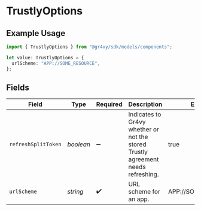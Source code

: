 # TrustlyOptions

## Example Usage

```typescript
import { TrustlyOptions } from "@gr4vy/sdk/models/components";

let value: TrustlyOptions = {
  urlScheme: "APP://SOME_RESOURCE",
};
```

## Fields

| Field                                                                            | Type                                                                             | Required                                                                         | Description                                                                      | Example                                                                          |
| -------------------------------------------------------------------------------- | -------------------------------------------------------------------------------- | -------------------------------------------------------------------------------- | -------------------------------------------------------------------------------- | -------------------------------------------------------------------------------- |
| `refreshSplitToken`                                                              | *boolean*                                                                        | :heavy_minus_sign:                                                               | Indicates to Gr4vy whether or not the stored Trustly agreement needs refreshing. | true                                                                             |
| `urlScheme`                                                                      | *string*                                                                         | :heavy_check_mark:                                                               | URL scheme for an app.                                                           | APP://SOME_RESOURCE                                                              |